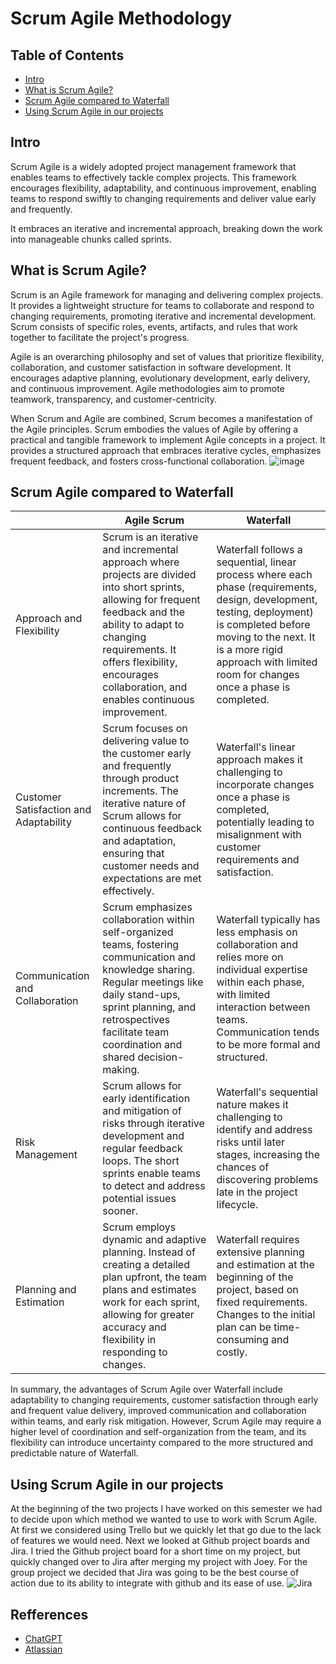 # Scrum Agile Methodology

## Table of Contents
- [Intro](#intro)
- [What is Scrum Agile?](#what-is-scrum-agile)
- [Scrum Agile compared to Waterfall](#scrum-agile-compared-to-waterfall)
- [Using Scrum Agile in our projects](#using-scrum-agile-in-our-projects)

## Intro
Scrum Agile is a widely adopted project management framework that enables teams to effectively tackle complex projects.
This framework encourages flexibility, adaptability, and continuous improvement, enabling teams to respond swiftly to changing requirements and deliver value early and frequently.

It embraces an iterative and incremental approach, breaking down the work into manageable chunks called sprints. 

## What is Scrum Agile?
Scrum is an Agile framework for managing and delivering complex projects. It provides a lightweight structure for teams to collaborate and respond to changing requirements, promoting iterative and incremental development. Scrum consists of specific roles, events, artifacts, and rules that work together to facilitate the project's progress.

Agile is an overarching philosophy and set of values that prioritize flexibility, collaboration, and customer satisfaction in software development. It encourages adaptive planning, evolutionary development, early delivery, and continuous improvement. Agile methodologies aim to promote teamwork, transparency, and customer-centricity.

When Scrum and Agile are combined, Scrum becomes a manifestation of the Agile principles. Scrum embodies the values of Agile by offering a practical and tangible framework to implement Agile concepts in a project. It provides a structured approach that embraces iterative cycles, emphasizes frequent feedback, and fosters cross-functional collaboration.
![image](https://github.com/TotalTactician/Documentation/assets/39733159/91d487cb-d595-45b9-88ca-1661bdf23c09)

## Scrum Agile compared to Waterfall

|  | Agile Scrum | Waterfall |
| - | --------- | --------- |
| Approach and Flexibility | Scrum is an iterative and incremental approach where projects are divided into short sprints, allowing for frequent feedback and the ability to adapt to changing requirements. It offers flexibility, encourages collaboration, and enables continuous improvement. | Waterfall follows a sequential, linear process where each phase (requirements, design, development, testing, deployment) is completed before moving to the next. It is a more rigid approach with limited room for changes once a phase is completed. |
| Customer Satisfaction and Adaptability | Scrum focuses on delivering value to the customer early and frequently through product increments. The iterative nature of Scrum allows for continuous feedback and adaptation, ensuring that customer needs and expectations are met effectively. | Waterfall's linear approach makes it challenging to incorporate changes once a phase is completed, potentially leading to misalignment with customer requirements and satisfaction. |
| Communication and Collaboration | Scrum emphasizes collaboration within self-organized teams, fostering communication and knowledge sharing. Regular meetings like daily stand-ups, sprint planning, and retrospectives facilitate team coordination and shared decision-making. | Waterfall typically has less emphasis on collaboration and relies more on individual expertise within each phase, with limited interaction between teams. Communication tends to be more formal and structured. |
| Risk Management | Scrum allows for early identification and mitigation of risks through iterative development and regular feedback loops. The short sprints enable teams to detect and address potential issues sooner. | Waterfall's sequential nature makes it challenging to identify and address risks until later stages, increasing the chances of discovering problems late in the project lifecycle. |
| Planning and Estimation | Scrum employs dynamic and adaptive planning. Instead of creating a detailed plan upfront, the team plans and estimates work for each sprint, allowing for greater accuracy and flexibility in responding to changes. | Waterfall requires extensive planning and estimation at the beginning of the project, based on fixed requirements. Changes to the initial plan can be time-consuming and costly. |

In summary, the advantages of Scrum Agile over Waterfall include adaptability to changing requirements, customer satisfaction through early and frequent value delivery, improved communication and collaboration within teams, and early risk mitigation. However, Scrum Agile may require a higher level of coordination and self-organization from the team, and its flexibility can introduce uncertainty compared to the more structured and predictable nature of Waterfall.

## Using Scrum Agile in our projects

At the beginning of the two projects I have worked on this semester we had to decide upon which method we wanted to use to work with Scrum Agile. At first we considered using Trello but we quickly let that go due to the lack of features we would need. Next we looked at Github project boards and Jira. I tried the Github project board for a short time on my project, but quickly changed over to Jira after merging my project with Joey. For the group project we decided that Jira was going to be the best course of action due to its ability to integrate with github and its ease of use. 
![Jira](https://github.com/TotalTactician/Documentation/assets/39733159/45fd08af-15dd-4c4a-a495-50de6a25e55d)

## Refferences
- [ChatGPT](https://chat.openai.com/)
- [Atlassian](https://www.atlassian.com/nl/agile/scrum)
